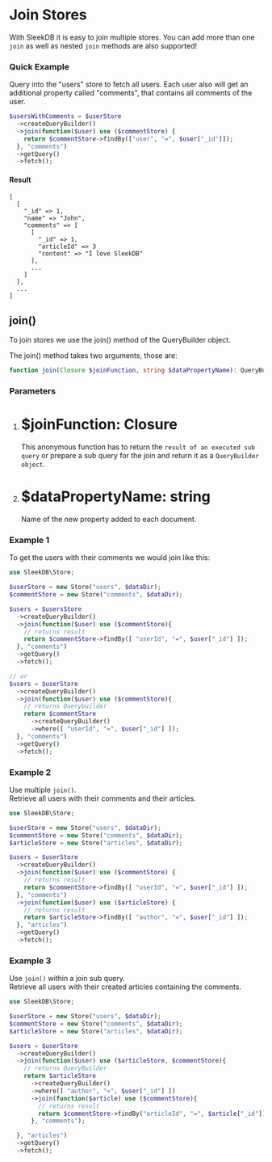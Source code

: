 <!--METADATA
{
    "title": "Join Stores",
    "url": "join-stores",
    "icon": "git-merge"
}
!METADATA-->

# Join Stores

With SleekDB it is easy to join multiple stores. You can add more than one `join` as well as nested `join` methods are also supported!

### Quick Example

Query into the "users" store to fetch all users.
Each user also will get an additional property called "comments", that contains all comments of the user.

```php
$usersWithComments = $userStore
  ->createQueryBuilder()
  ->join(function($user) use ($commentStore) {
    return $commentStore->findBy(["user", "=", $user["_id"]]);
  }, "comments")
  ->getQuery()
  ->fetch();
```
#### Result
```
[
  [
    "_id" => 1, 
    "name" => "John", 
    "comments" => [
      [
        "_id" => 1,
        "articleId" => 3
        "content" => "I love SleekDB"
      ],
      ...
    ]
  ],
  ...
]
```

## join()

To join stores we use the join() method of the QueryBuilder object.

The join() method takes two arguments, those are:

```php
function join(Closure $joinFunction, string $dataPropertyName): QueryBuilder
```

### Parameters

1. # $joinFunction: Closure

   This anonymous function has to return the `result of an executed sub query` or prepare a sub query for the join and return it as a `QueryBuilder object`.

2. # $dataPropertyName: string

   Name of the new property added to each document.

### Example 1

To get the users with their comments we would join like this:

```php
use SleekDB\Store;

$userStore = new Store("users", $dataDir);
$commentStore = new Store("comments", $dataDir);

$users = $usersStore
  ->createQueryBuilder()
  ->join(function($user) use ($commentStore){
    // returns result
    return $commentStore->findBy([ "userId", "=", $user["_id"] ]);
  }, "comments")
  ->getQuery()
  ->fetch();

// or
$users = $userStore
  ->createQueryBuilder()
  ->join(function($user) use ($commentStore){
    // returns Querybuilder
    return $commentStore
      ->createQueryBuilder()
      ->where([ "userId", "=", $user["_id"] ]);
  }, "comments")
  ->getQuery()
  ->fetch();
```

### Example 2

Use multiple `join()`.<br/>
Retrieve all users with their comments and their articles.

```php
use SleekDB\Store;

$userStore = new Store("users", $dataDir);
$commentStore = new Store("comments", $dataDir);
$articleStore = new Store("articles", $dataDir);

$users = $userStore
  ->createQueryBuilder()
  ->join(function($user) use ($commentStore) {
    // returns result
    return $commentStore->findBy([ "userId", "=", $user["_id"] ]);
  }, "comments")
  ->join(function($user) use ($articleStore) {
    // returns result
    return $articleStore->findBy([ "author", "=", $user["_id"] ]);
  }, "articles")
  ->getQuery()
  ->fetch();
```

### Example 3

Use `join()` within a join sub query.<br/>
Retrieve all users with their created articles containing the comments.

```php
use SleekDB\Store;

$userStore = new Store("users", $dataDir);
$commentStore = new Store("comments", $dataDir);
$articleStore = new Store("articles", $dataDir);

$users = $userStore
  ->createQueryBuilder()
  ->join(function($user) use ($articleStore, $commentStore){
    // returns QueryBuilder
    return $articleStore
      ->createQueryBuilder()
      ->where([ "author", "=", $user["_id"] ])
      ->join(function($article) use ($commentStore){
        // returns result
        return $commentStore->findBy("articleId", "=", $article["_id"]);
      }, "comments");

  }, "articles")
  ->getQuery()
  ->fetch();
```

